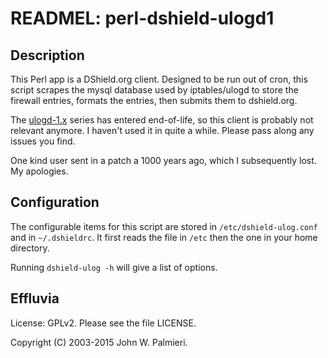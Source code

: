 # READMEL: perl-dshield-ulogd1

## Description

This Perl app is a DShield.org client. Designed to be run out of cron, this script scrapes the mysql database used by iptables/ulogd to store the firewall entries, formats the entries, then submits them to dshield.org.

The [ulogd-1.x](http://www.netfilter.org/projects/ulogd/index.html) series has entered end-of-life, so this client is probably not relevant anymore. I haven't used it in quite a while. Please pass along any issues you find.

One kind user sent in a patch a 1000 years ago, which I subsequently lost. My apologies.

## Configuration

The configurable items for this script are stored in `/etc/dshield-ulog.conf` and in `~/.dshieldrc`. It first reads the file in `/etc` then the one in your home directory.

Running `dshield-ulog -h` will give a list of options.

## Effluvia

License: GPLv2. Please see the file LICENSE.

Copyright (C) 2003-2015 John W. Palmieri.

